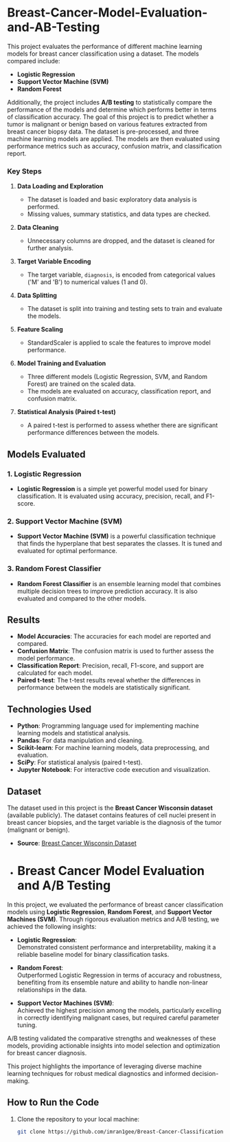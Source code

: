 # Breast-Cancer-Model-Evaluation-and-AB-Testing

This project evaluates the performance of different machine learning models for breast cancer classification using a dataset. The models compared include:

- **Logistic Regression**
- **Support Vector Machine (SVM)**
- **Random Forest**

Additionally, the project includes **A/B testing** to statistically compare the performance of the models and determine which performs better in terms of classification accuracy. The goal of this project is to predict whether a tumor is malignant or benign based on various features extracted from breast cancer biopsy data. The dataset is pre-processed, and three machine learning models are applied. The models are then evaluated using performance metrics such as accuracy, confusion matrix, and classification report. 

### Key Steps

1. **Data Loading and Exploration**
   - The dataset is loaded and basic exploratory data analysis is performed.
   - Missing values, summary statistics, and data types are checked.

2. **Data Cleaning**
   - Unnecessary columns are dropped, and the dataset is cleaned for further analysis.

3. **Target Variable Encoding**
   - The target variable, `diagnosis`, is encoded from categorical values ('M' and 'B') to numerical values (1 and 0).

4. **Data Splitting**
   - The dataset is split into training and testing sets to train and evaluate the models.

5. **Feature Scaling**
   - StandardScaler is applied to scale the features to improve model performance.

6. **Model Training and Evaluation**
   - Three different models (Logistic Regression, SVM, and Random Forest) are trained on the scaled data.
   - The models are evaluated on accuracy, classification report, and confusion matrix.

7. **Statistical Analysis (Paired t-test)**
   - A paired t-test is performed to assess whether there are significant performance differences between the models.

## Models Evaluated

### 1. Logistic Regression
   - **Logistic Regression** is a simple yet powerful model used for binary classification. It is evaluated using accuracy, precision, recall, and F1-score.

### 2. Support Vector Machine (SVM)
   - **Support Vector Machine (SVM)** is a powerful classification technique that finds the hyperplane that best separates the classes. It is tuned and evaluated for optimal performance.

### 3. Random Forest Classifier
   - **Random Forest Classifier** is an ensemble learning model that combines multiple decision trees to improve prediction accuracy. It is also evaluated and compared to the other models.

## Results

- **Model Accuracies**: The accuracies for each model are reported and compared.
- **Confusion Matrix**: The confusion matrix is used to further assess the model performance.
- **Classification Report**: Precision, recall, F1-score, and support are calculated for each model.
- **Paired t-test**: The t-test results reveal whether the differences in performance between the models are statistically significant.

## Technologies Used

- **Python**: Programming language used for implementing machine learning models and statistical analysis.
- **Pandas**: For data manipulation and cleaning.
- **Scikit-learn**: For machine learning models, data preprocessing, and evaluation.
- **SciPy**: For statistical analysis (paired t-test).
- **Jupyter Notebook**: For interactive code execution and visualization.

## Dataset

The dataset used in this project is the **Breast Cancer Wisconsin dataset** (available publicly). The dataset contains features of cell nuclei present in breast cancer biopsies, and the target variable is the diagnosis of the tumor (malignant or benign).

- **Source**: [Breast Cancer Wisconsin Dataset](https://archive.ics.uci.edu/ml/datasets/breast+cancer+wisconsin+(diagnostic))

- # Breast Cancer Model Evaluation and A/B Testing

In this project, we evaluated the performance of breast cancer classification models using **Logistic Regression**, **Random Forest**, and **Support Vector Machines (SVM)**. Through rigorous evaluation metrics and A/B testing, we achieved the following insights:

- **Logistic Regression**:  
  Demonstrated consistent performance and interpretability, making it a reliable baseline model for binary classification tasks.

- **Random Forest**:  
  Outperformed Logistic Regression in terms of accuracy and robustness, benefiting from its ensemble nature and ability to handle non-linear relationships in the data.

- **Support Vector Machines (SVM)**:  
  Achieved the highest precision among the models, particularly excelling in correctly identifying malignant cases, but required careful parameter tuning.

A/B testing validated the comparative strengths and weaknesses of these models, providing actionable insights into model selection and optimization for breast cancer diagnosis. 

This project highlights the importance of leveraging diverse machine learning techniques for robust medical diagnostics and informed decision-making.


## How to Run the Code

1. Clone the repository to your local machine:
   ```bash
   git clone https://github.com/imran1gee/Breast-Cancer-Classification.git
